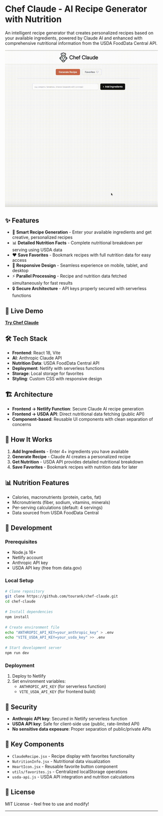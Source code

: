 # Chef Claude - AI Recipe Generator with Nutrition

An intelligent recipe generator that creates personalized recipes based on your available ingredients, powered by Claude AI and enhanced with comprehensive nutritional information from the USDA FoodData Central API.

![Chef Claude Demo](chef_claude_demo.gif)

## ✨ Features

- 🍳 **Smart Recipe Generation** - Enter your available ingredients and get creative, personalized recipes
- 📊 **Detailed Nutrition Facts** - Complete nutritional breakdown per serving using USDA data
- ❤️ **Save Favorites** - Bookmark recipes with full nutrition data for easy access
- 📱 **Responsive Design** - Seamless experience on mobile, tablet, and desktop
- ⚡ **Parallel Processing** - Recipe and nutrition data fetched simultaneously for fast results
- 🔒 **Secure Architecture** - API keys properly secured with serverless functions

## 🚀 Live Demo

[**Try Chef Claude**](https://your-ai-chef.netlify.app/)

## 🛠️ Tech Stack

- **Frontend**: React 18, Vite
- **AI**: Anthropic Claude API 
- **Nutrition Data**: USDA FoodData Central API
- **Deployment**: Netlify with serverless functions
- **Storage**: Local storage for favorites
- **Styling**: Custom CSS with responsive design

## 🏗️ Architecture

- **Frontend → Netlify Function**: Secure Claude AI recipe generation
- **Frontend → USDA API**: Direct nutritional data fetching (public API)
- **Component-based**: Reusable UI components with clean separation of concerns

## 🎯 How It Works

1. **Add Ingredients** - Enter 4+ ingredients you have available
2. **Generate Recipe** - Claude AI creates a personalized recipe
3. **Get Nutrition** - USDA API provides detailed nutritional breakdown
4. **Save Favorites** - Bookmark recipes with nutrition data for later

## 📊 Nutrition Features

- Calories, macronutrients (protein, carbs, fat)
- Micronutrients (fiber, sodium, vitamins, minerals)
- Per-serving calculations (default: 4 servings)
- Data sourced from USDA FoodData Central

## 🔧 Development

### Prerequisites
- Node.js 16+
- Netlify account
- Anthropic API key
- USDA API key (free from data.gov)

### Local Setup

```bash
# Clone repository
git clone https://github.com/tourank/chef-claude.git
cd chef-claude

# Install dependencies
npm install

# Create environment file
echo "ANTHROPIC_API_KEY=your_anthropic_key" > .env
echo "VITE_USDA_API_KEY=your_usda_key" >> .env

# Start development server
npm run dev
```

### Deployment

1. Deploy to Netlify
2. Set environment variables:
   - `ANTHROPIC_API_KEY` (for serverless function)
   - `VITE_USDA_API_KEY` (for frontend build)

## 🔐 Security

- **Anthropic API key**: Secured in Netlify serverless function
- **USDA API key**: Safe for client-side use (public, rate-limited API)
- **No sensitive data exposure**: Proper separation of public/private APIs

## 🎨 Key Components

- `ClaudeRecipe.jsx` - Recipe display with favorites functionality
- `NutritionInfo.jsx` - Nutritional data visualization
- `HeartIcon.jsx` - Reusable favorite button component
- `utils/favorites.js` - Centralized localStorage operations
- `usda-api.js` - USDA API integration and nutrition calculations

## 📝 License

MIT License - feel free to use and modify!


---
